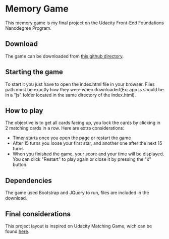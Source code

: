 # Memory Game

This memory game is my final project on the Udacity Front-End Foundations Nanodegree Program.

## Download

The game can be downloaded from [this github directory](https://github.com/jose-lehmkuhl/Memory-Game).

## Starting the game

To start it you just have to open the index.html file in your browser. Files path must be exactly how they were when downloaded(Ex: app.js should be in a "js" folder located in the same directory of the index.html).

## How to play

The objective is to get all cards facing up, you lock the cards by clicking in 2 matching cards in a row.
Here are extra considerations:

* Timer starts once you open the page or restart the game
* After 15 turns you loose your first star, and another one after the next 15 turns
* When you finished the game, your score and your time will be displayed. You can click "Restart" to play again or close it by pressing the "x" button.

## Dependencies

The game used Bootstrap and JQuery to run, files are included in the download.

## Final considerations

This project layout is inspired on Udacity Matching Game, wich can be found [here](https://github.com/udacity/fend-project-memory-game).
